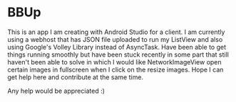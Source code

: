 # BBUp
This is an app I am creating with Android Studio for a client. I am currently using a webhost that has JSON file uploaded to run my ListView and also using Google's Volley Library instead of AsyncTask. Have been able to get things running smoothly but have been stuck recently in some part that still haven't been able to solve in which I would like NetworkImageView open certain images in fullscreen when I click on the resize images. Hope I can get help here and contribute at the same time. 

Any help would be appreciated :)
